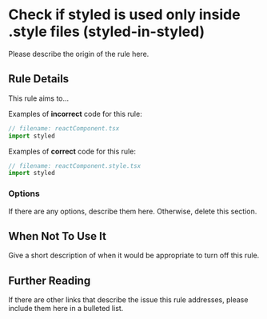 # Check if styled is used only inside .style files (styled-in-styled)

Please describe the origin of the rule here.

## Rule Details

This rule aims to...

Examples of **incorrect** code for this rule:

```js
// filename: reactComponent.tsx
import styled
```

Examples of **correct** code for this rule:

```js
// filename: reactComponent.style.tsx
import styled
```

### Options

If there are any options, describe them here. Otherwise, delete this section.

## When Not To Use It

Give a short description of when it would be appropriate to turn off this rule.

## Further Reading

If there are other links that describe the issue this rule addresses, please include them here in a bulleted list.
